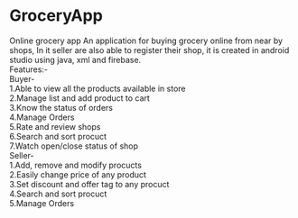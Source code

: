 # **GroceryApp**<br />
Online grocery app
An application for buying grocery online from near by shops, In it seller are also able to register their shop, it is created in android studio using java, xml and firebase.<br />
Features:-<br />
Buyer-<br />
  1.Able to view all the products available in store<br />
  2.Manage list and add product to cart<br />
  3.Know the status of orders<br />
  4.Manage Orders<br />
  5.Rate and review shops<br />
  6.Search and sort procuct<br />
  7.Watch open/close status of shop<br />
Seller-<br />
  1.Add, remove and modify procucts<br />
  2.Easily change price of any product<br />
  3.Set discount and offer tag to any procuct<br />
  4.Search and sort procuct<br />
  5.Manage Orders<br />
